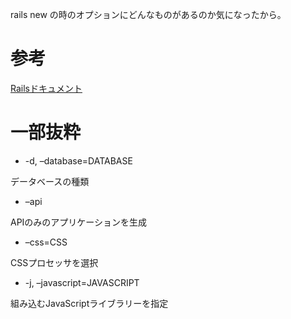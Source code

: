 rails new の時のオプションにどんなものがあるのか気になったから。

# 参考
[Railsドキュメント](https://railsdoc.com/page/rails_new)


# 一部抜粋

- -d, –database=DATABASE

データベースの種類

- –api

APIのみのアプリケーションを生成

- –css=CSS

CSSプロセッサを選択

- -j, –javascript=JAVASCRIPT

組み込むJavaScriptライブラリーを指定

